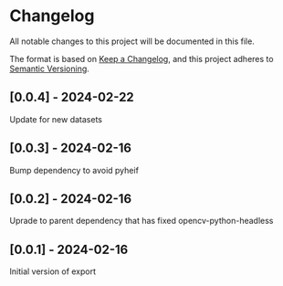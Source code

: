 # Changelog
All notable changes to this project will be documented in this file.

The format is based on [Keep a Changelog](https://keepachangelog.com/en/1.0.0/),
and this project adheres to [Semantic Versioning](https://semver.org/spec/v2.0.0.html).

## [0.0.4] - 2024-02-22
Update for new datasets

## [0.0.3] - 2024-02-16
Bump dependency to avoid pyheif

## [0.0.2] - 2024-02-16
Uprade to parent dependency that has fixed opencv-python-headless

## [0.0.1] - 2024-02-16
Initial version of export
